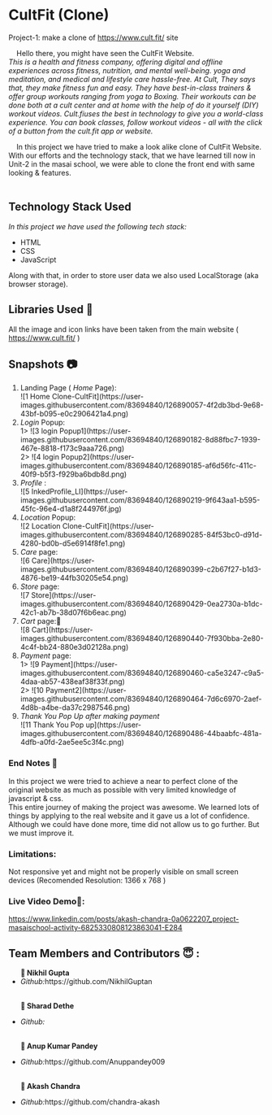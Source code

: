 # CultFit (Clone)
Project-1: make a clone of https://www.cult.fit/ site

&nbsp;&nbsp;&nbsp;&nbsp;Hello there, you might have seen the CultFit Website.
<br> *This is a health and fitness company, offering digital and offline experiences across fitness, nutrition, and mental well-being. yoga and meditation, and medical and lifestyle care hassle-free. At Cult, They says that, they make fitness fun and easy. They have best-in-class trainers & offer group workouts ranging from yoga to Boxing. Their workouts can be done both at a cult center and at home with the help of do it yourself (DIY) workout videos. Cult.fiuses the best in technology to give you a world-class experience. You can book classes, follow workout videos - all with the click of a button from the cult.fit app or website.* <br>

&nbsp;&nbsp;&nbsp;&#160;In this project we have tried to make a look alike clone of CultFit Website. With our efforts and the technology stack, that we have learned till now in Unit-2 in the masai school, we were able to clone the front end with same looking & features. <br><br>

## Technology Stack Used
*In this project we have used the following tech stack:*
<ul>
  <li>HTML</li>
  <li>CSS</li>
  <li>JavaScript</li>
</ul>
Along with that, in order to store user data we also used LocalStorage (aka browser storage).

## Libraries Used 🌟
All the image and icon links have been taken from the main website ( https://www.cult.fit/ )

## Snapshots 📷
<ol>
<li>Landing Page ( <i>Home</i> Page):</li> ![1 Home Clone-CultFit](https://user-images.githubusercontent.com/83694840/126890057-4f2db3bd-9e68-43bf-b095-e0c2906421a4.png)
<li> <i>Login</i> Popup:</li>
 1> ![3 login Popup1](https://user-images.githubusercontent.com/83694840/126890182-8d88fbc7-1939-467e-8818-f173c9aaa726.png)
 <br> 2> ![4 login Popup2](https://user-images.githubusercontent.com/83694840/126890185-af6d56fc-411c-40f9-b5f3-f929ba6bdb8d.png)
<li> <i>Profile</i> :</li>
  ![5 InkedProfile_LI](https://user-images.githubusercontent.com/83694840/126890219-9f643aa1-b595-45fc-96e4-d1a8f244976f.jpg)
<li> <i>Location</i> Popup:</li>
  ![2 Location Clone-CultFit](https://user-images.githubusercontent.com/83694840/126890285-84f53bc0-d91d-4280-bd0b-d5e6914f8fe1.png)
<li> <i>Care</i> page:</li>
  ![6 Care](https://user-images.githubusercontent.com/83694840/126890399-c2b67f27-b1d3-4876-be19-44fb30205e54.png)
<li> <i>Store</i> page:</li>
  ![7 Store](https://user-images.githubusercontent.com/83694840/126890429-0ea2730a-b1dc-42c1-ab7b-38d07f6b6eac.png)
<li> <i>Cart</i> page:🛒</li>
  ![8 Cart](https://user-images.githubusercontent.com/83694840/126890440-7f930bba-2e80-4c4f-bb24-880e3d02128a.png)
<li> <i>Payment</i> page:</li>
 1> ![9 Payment](https://user-images.githubusercontent.com/83694840/126890460-ca5e3247-c9a5-4daa-ab57-438eaf38f33f.png)
 <br> 2> ![10 Payment2](https://user-images.githubusercontent.com/83694840/126890464-7d6c6970-2aef-4d8b-a4be-da37c2987546.png)
<li> <i>Thank You Pop Up after making payment</i> </li>
  ![11 Thank You Pop up](https://user-images.githubusercontent.com/83694840/126890486-44baabfc-481a-4dfb-a0fd-2ae5ee5c3f4c.png)
</ol>

### End Notes 📑
In this project we were tried to achieve a near to perfect clone of the original website as much as possible with very limited knowledge of javascript & css. <br>
This entire journey of making the project was awesome. We learned lots of things by applying to the real website and it gave us a lot of confidence. Although we could have done more, time did not allow us to go further. But we must improve it.

### Limitations:
Not responsive yet and might not be properly visible on small screen devices
(Recomended Resolution: 1366 x 768 )

### Live Video Demo🎥:
https://www.linkedin.com/posts/akash-chandra-0a0622207_project-masaischool-activity-6825330808123863041-E284


## Team Members and Contributors 😇 :
<ul>
  <b>👤 Nikhil Gupta </b>
  <li><i>Github:</i>https://github.com/NikhilGuptan</li><br>
  
  <b>👤 Sharad Dethe </b>
  <li><i>Github:</i></li><br>
  
  <b>👤 Anup Kumar Pandey </b>
  <li><i>Github:</i>https://github.com/Anuppandey009</li><br>
  
  <b>👤 Akash Chandra </b>
  <li><i>Github:</i>https://github.com/chandra-akash</li>
</ul>
